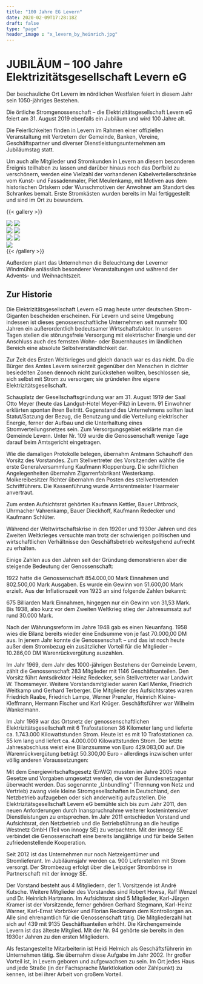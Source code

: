 ```yaml
---
title: "100 Jahre EG Levern"
date: 2020-02-09T17:28:18Z
draft: false
type: "page"
header_image : "x_levern_by_heinrich.jpg"
---
```


# JUBILÄUM – 100 Jahre Elektrizitätsgesellschaft Levern eG

Der beschauliche Ort Levern im nördlichen Westfalen feiert in diesem Jahr sein 1050-jähriges
Bestehen.

Die örtliche Stromgenossenschaft – die Elektrizitätsgesellschaft Levern eG feiert am 31.
August 2019 ebenfalls ein Jubiläum und wird 100 Jahre alt.

Die Feierlichkeiten finden in Levern im Rahmen einer offiziellen Veranstaltung mit
Vertretern der Gemeinde, Banken, Vereine, Geschäftspartner und diverser
Dienstleistungsunternehmen am Jubiläumstag statt.

Um auch alle Mitglieder und Stromkunden in Levern an diesem besonderen Ereignis teilhaben zu
lassen und darüber hinaus noch das Dorfbild zu verschönern, werden eine Vielzahl der
vorhandenen Kabelverteilerschränke vom Kunst- und Fassadenmaler, Piet Meulenkamp, mit
Motiven aus dem historischen Ortskern oder Wunschmotiven der Anwohner am Standort des
Schrankes bemalt. Erste Stromkästen wurden bereits im Mai fertiggestellt und sind im Ort zu
bewundern.

{{< gallery >}}
<div class="column">
  <img src="/images/jubilaeum/IMG_7293.JPG" onclick="gallery_expand(this)" >
  <img src="/images/jubilaeum/IMG_7234.JPG" onclick="gallery_expand(this)" >
</div>
<div class="column">
  <img src="/images/jubilaeum/IMG_7231.jpg" onclick="gallery_expand(this)" >
  <img src="/images/jubilaeum/IMG_7121.JPG" onclick="gallery_expand(this)" >
</div>
<div class="column">
  <img src="/images/jubilaeum/IMG_7271.JPG" onclick="gallery_expand(this)" >
  <img src="/images/jubilaeum/IMG_6936.JPG" onclick="gallery_expand(this)" >
</div>
<div class="column">
  <img src="/images/jubilaeum/IMG_7298.JPG" onclick="gallery_expand(this)" >
</div>
{{< /gallery >}}

Außerdem plant das Unternehmen die Beleuchtung der Leverner Windmühle anlässlich besonderer
Veranstaltungen und während der Advents- und Weihnachtszeit.

## Zur Historie

Die Elektrizitätsgesellschaft Levern eG mag heute unter deutschen Strom-Giganten bescheiden
erscheinen. Für Levern und seine Umgebung indessen ist dieses genossenschaftliche
Unternehmen seit nunmehr 100 Jahren ein außerordentlich bedeutsamer Wirtschaftsfaktor. In
unseren Tagen stellen die störungsfreie Versorgung mit elektrischer Energie und der
Anschluss auch des fernsten Wohn- oder Bauernhauses im ländlichen Bereich eine absolute
Selbstverständlichkeit dar.

Zur Zeit des Ersten Weltkrieges und gleich danach war es das nicht. Da die Bürger des Amtes
Levern seinerzeit gegenüber den Menschen in dichter besiedelten Zonen dennoch nicht
zurückstehen wollten, beschlossen sie, sich selbst mit Strom zu versorgen; sie gründeten
ihre eigene Elektrizitätsgesellschaft.

Schauplatz der Gesellschaftsgründung war am 31. August 1919 der Saal Otto Meyer (heute das
Landgut-Hotel Meyer-Pilz) in Levern. 91 Einwohner erklärten spontan ihren Beitritt.
Gegenstand des Unternehmens sollten laut Statut/Satzung der Bezug, die Benutzung und die
Verteilung elektrischer Energie, ferner der Aufbau und die Unterhaltung eines
Stromverteilungsnetzes sein. Zum Versorgungsgebiet erklärte man die Gemeinde Levern. Unter
Nr. 109 wurde die Genossenschaft wenige Tage darauf beim Amtsgericht eingetragen.

Wie die damaligen Protokolle belegen, übernahm Amtmann Schauhoff den Vorsitz des Vorstandes.
Zum Stellvertreter des Vorsitzenden wählte die erste Generalversammlung Kaufmann
Kloppenburg. Die schriftlichen Angelegenheiten übernahm Zigarrenfabrikant Westerkamp.
Molkereibesitzer Richter übernahm den Posten des stellvertretenden Schriftführers. Die
Kassenführung wurde Amtsrentmeister Haarmeier anvertraut.

Zum ersten Aufsichtsrat gehörten Kaufmann Kettler, Bauer Uhtbrock, Uhrmacher Vahrenkamp,
Bauer Dieckhoff, Kaufmann Redecker und Kaufmann Schlüter.

Während der Weltwirtschaftskrise in den 1920er und 1930er Jahren und des Zweiten Weltkrieges
versuchte man trotz der schwierigen politischen und wirtschaftlichen Verhältnisse den
Geschäftsbetrieb weitestgehend aufrecht zu erhalten.

Einige Zahlen aus den Jahren seit der Gründung demonstrieren aber die steigende Bedeutung der
Genossenschaft:

1922 hatte die Genossenschaft 854.000,00 Mark Einnahmen und 802.500,00 Mark Ausgaben. Es
wurde ein Gewinn von 51.600,00 Mark erzielt. Aus der Inflationszeit von 1923 an sind
folgende Zahlen bekannt:

675 Billiarden Mark Einnahmen, hingegen nur ein Gewinn von 31,53 Mark. Bis 1938, also kurz
vor dem Zweiten Weltkrieg stieg der Jahresumsatz auf rund 30.000 Mark.

Nach der Währungsreform im Jahre 1948 gab es einen Neuanfang. 1958 wies die Bilanz bereits
wieder eine Endsumme von je fast 70.000,00 DM aus. In jenem Jahr konnte die Genossenschaft –
und das ist noch heute außer dem Strombezug ein zusätzlicher Vorteil für die Mitglieder –
10.286,00 DM Warenrückvergütung auszahlen.

Im Jahr 1969, dem Jahr des 1000-jährigen Bestehens der Gemeinde Levern, zählt die
Genossenschaft 283 Mitglieder mit 1146 Geschäftsanteilen. Den Vorsitz führt Amtsdirektor
Heinz Redecker, sein Stellvertreter war Landwirt W. Thomsmeyer. Weitere Vorstandsmitglieder
waren Karl Menke, Friedrich Weitkamp und Gerhard Terberger. Die Mitglieder des
Aufsichtsrates waren Friedrich Raabe, Friedrich Lampe, Werner Prenzler, Heinrich
Kleine-Kleffmann, Hermann Fischer und Karl Krüger. Geschäftsführer war Wilhelm Wankelmann.

Im Jahr 1969 war das Ortsnetz der genossenschaftlichen Elektrizitätsgesellschaft mit 6
Trafostationen 36 Kilometer lang und lieferte ca. 1.743.000 Kilowattstunden Strom. Heute ist
es mit 10 Trafostationen ca. 55 km lang und liefert ca. 4.000.000 Kilowattstunden Strom. Der
letzte Jahresabschluss weist eine Bilanzsumme von Euro 429.083,00 auf. Die
Warenrückvergütung beträgt 50.300,00 Euro - allerdings inzwischen unter völlig anderen
Voraussetzungen:

Mit dem Energiewirtschaftsgesetz (EnWG) mussten im Jahre 2005 neue Gesetze und Vorgaben
umgesetzt werden, die von der Bundesnetzagentur überwacht werden. Das sogenannte
„Unbundling" (Trennung von Netz und Vertrieb) zwang viele kleine Stromgesellschaften in
Deutschland, den Netzbetrieb aufzugeben oder sich anderweitig aufzustellen. Die
Elektrizitätsgesellschaft Levern eG bemühte sich bis zum Jahr 2011, den neuen Anforderungen
durch Inanspruchnahme weiterer kostenintensiver Dienstleistungen zu entsprechen. Im Jahr
2011 entschieden Vorstand und Aufsichtsrat, den Netzbetrieb und die Betriebsführung an die
heutige Westnetz GmbH (Teil von innogy SE) zu verpachten. Mit der innogy SE verbindet die
Genossenschaft eine bereits langjährige und für beide Seiten zufriedenstellende Kooperation.

Seit 2012 ist das Unternehmen nur noch Netzeigentümer und Stromlieferant. Im Jubiläumsjahr
werden ca. 900 Lieferstellen mit Strom versorgt. Der Strombezug erfolgt über die Leipziger
Strombörse in Partnerschaft mit der innogy SE.

Der Vorstand besteht aus 4 Mitgliedern, der 1. Vorsitzende ist André Kutsche. Weitere
Mitglieder des Vorstandes sind Robert Howsa, Ralf Wenzel und Dr. Heinrich Hartmann. Im Aufsichtsrat
sind 5 Mitglieder, Karl-Jürgen Kramer ist der Vorsitzende, ferner gehören Gerhard Stegmann,
Karl-Heinz Warner, Karl-Ernst Vorbröker und Florian Reckmann dem Kontrollorgan an. Alle sind
ehrenamtlich für die Genossenschaft tätig. Die Mitgliederzahl hat sich auf 439 mit 9135
Geschäftsanteilen erhöht. Die Kirchengemeinde Levern ist das älteste Mitglied. Mit der Nr.
94 gehörte sie bereits in den 1930er Jahren zu den ersten Mitgliedern.

Als festangestellte Mitarbeiterin ist Heidi Helmich als Geschäftsführerin im Unternehmen
tätig. Sie übernahm diese Aufgabe im Jahr 2002. Ihr großer Vorteil ist, in Levern geboren
und aufgewachsen zu sein. Im Ort jedes Haus und jede Straße (in der Fachsprache
Marktlokation oder Zählpunkt) zu kennen, ist bei ihrer Arbeit von großem Vorteil. 